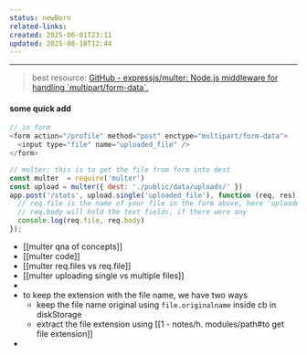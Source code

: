 ```yaml
---
status: newBorn
related-links: 
created: 2025-06-01T23:11
updated: 2025-08-18T12:44
---
```

---

> best resource: [GitHub - expressjs/multer: Node.js middleware for handling \`multipart/form-data\`.](https://github.com/expressjs/multer#readme)

#### some quick add

```js
// in form
<form action="/profile" method="post" enctype="multipart/form-data">
  <input type="file" name="uploaded_file" />
</form>

// multer: this is to get the file from form into dest
const multer  = require('multer')
const upload = multer({ dest: './public/data/uploads/' })
app.post('/stats', upload.single('uploaded_file'), function (req, res) {
  // req.file is the name of your file in the form above, here 'uploaded_file'
  // req.body will hold the text fields, if there were any
  console.log(req.file, req.body)
});
```


- [[multer qna of concepts]]
- [[multer code]]
- [[multer req.files vs req.file]]
- [[multer uploading single vs multiple files]]
- 
- to keep the extension with the file name, we have two ways
	- keep the file name original using `file.originalname` inside cb in diskStorage
	- extract the file extension using [[1 - notes/h. modules/path#to get file extension]]
- 